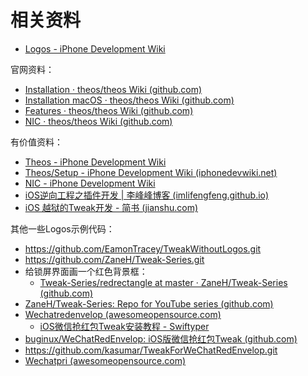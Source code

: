 # 相关资料

* [Logos - iPhone Development Wiki](https://iphonedev.wiki/index.php/Logos#.25hookf)

官网资料：

* [Installation · theos/theos Wiki (github.com)](https://github.com/theos/theos/wiki/Installation)
* [Installation macOS · theos/theos Wiki (github.com)](https://github.com/theos/theos/wiki/Installation-macOS)
* [Features · theos/theos Wiki (github.com)](https://github.com/theos/theos/wiki/Features)
* [NIC · theos/theos Wiki (github.com)](https://github.com/theos/theos/wiki/NIC)

有价值资料：

* [Theos - iPhone Development Wiki](https://iphonedev.wiki/index.php/Theos)
* [Theos/Setup - iPhone Development Wiki (iphonedevwiki.net)](https://www.iphonedevwiki.net/index.php/Theos/Setup)
* [NIC - iPhone Development Wiki](https://iphonedev.wiki/index.php/NIC)
* [iOS逆向工程之插件开发 | 李峰峰博客 (imlifengfeng.github.io)](https://imlifengfeng.github.io/article/677/)
* [iOS 越狱的Tweak开发 - 简书 (jianshu.com)](https://www.jianshu.com/p/a5435650e828)

其他一些Logos示例代码：

* https://github.com/EamonTracey/TweakWithoutLogos.git
* https://github.com/ZaneH/Tweak-Series.git
* 给锁屏界面画一个红色背景框：
  * [Tweak-Series/redrectangle at master · ZaneH/Tweak-Series (github.com)](https://github.com/ZaneH/Tweak-Series/tree/master/redrectangle)
* [ZaneH/Tweak-Series: Repo for YouTube series (github.com)](https://github.com/ZaneH/Tweak-Series)
* [Wechatredenvelop (awesomeopensource.com)](https://awesomeopensource.com/project/buginux/WeChatRedEnvelop)
  * [iOS微信抢红包Tweak安装教程 - Swiftyper](http://www.swiftyper.com/2016/01/25/ios-tweak-install-guide/)
* [buginux/WeChatRedEnvelop: iOS版微信抢红包Tweak (github.com)](https://github.com/buginux/WeChatRedEnvelop)
* https://github.com/kasumar/TweakForWeChatRedEnvelop.git
* [Wechatpri (awesomeopensource.com)](https://awesomeopensource.com/project/Lorwy/WeChatPri)
